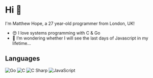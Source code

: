 # Hi 👋

I'm Matthew Hope, a 27 year-old programmer from London, UK!

- 😍 I love systems programming with C & Go
- 🤔 I’m wondering whether I will see the last days of Javascript in my lifetime...

## Languages

![Go](https://img.shields.io/badge/-Go-2b2b2b?&logo=Go)
![C](https://img.shields.io/badge/-C-2b2b2b?&logo=C)
![C Sharp](https://img.shields.io/badge/-C%20Sharp-2b2b2b?&logo=Csharp)
![JavaScript](https://img.shields.io/badge/-Javascript-2b2b2b?&logo=Javascript)
